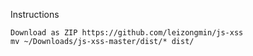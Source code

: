 
Instructions

    Download as ZIP https://github.com/leizongmin/js-xss
    mv ~/Downloads/js-xss-master/dist/* dist/
